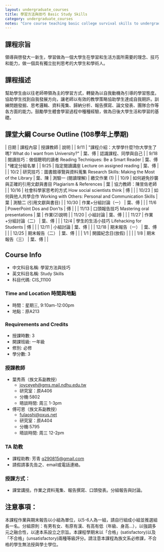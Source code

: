 ```yaml
---
layout: undergraduate_courses
title: 學習方法與技巧 Basic Study Skills
category: undergraduate_courses
notes: "Core course teaching basic college survival skills to undergraduates. (Co-taught.)"
---
```


## 課程宗旨
領導與啓發大一新生，學習做為一個大學生在學習和生活方面所需要的理念、技巧和能力，做一個具有獨立批判思考的大學生和學術人。

## 課程描述
幫助學生由以往老師帶領為主的學習方式，轉變為以自我動機為引導的學習態度。協助學生找到自我發展方向，讓老師以有效的教學策略協助學生達成自我期許。訓練問題發掘、思考邏輯、資料蒐集、歸納分析、報告撰寫、論文發表、團隊合作等各方面的能力。鼓勵學生體會學習過程中種種經驗，做為日後大學生活和學習的基礎。

## 課堂大綱 Course Outline (108學年上學期)

| 日期 | 課程內容 | 授課教師 | 說明 |
| 9/11 | "課程介紹：大學學什麼?你大學生了嗎? What do I want from University?" | 葉、傅 | 認識課程、同學與自己 |
| 9/18 | 閱讀技巧：做個聰明的讀者 Reading Techniques: Be a Smart Reader | 葉、傅 | *確定分組名單 |
| 9/25 | 指定閱讀講座 Lecture on assigned reading | 葉、傅 |   |
| 10/2 | 研究技巧：圖書館導覽與資料蒐集 Research Skills: Making the Most of the Library | 葉、陳 | 測驗一 (閱讀理解) \| 繳交作業 (1) |
| 10/9 | 如何避免抄襲與正確的引用文獻與書目 Plagiarism & References | 葉 | 協力教師：陳昱佐老師 |
| 10/16 | 社會科學家思考的方式 How social scientists think | 傅 |   |
| 10/23 | 如何與他人共學合作 Working with Others: Personal and Communication Skills | 葉 | 測驗二 (引用文獻與書目)           |
| 10/30 | 作業+分組討論（一） | 葉、傅 |   |
| 11/6 | PowerPoint Dos and Don'ts | 傅 |   |
| 11/13 | 口頭報告技巧 Mastering oral presentations | 葉 | 作業(2)說明 |
| 11/20 | 小組討論 | 葉、傅 |   |
| 11/27 | 作業+分組討論（二） | 葉、傅 |   |
| 12/4 | 學生的生活小技巧 Lifehacking for Students  | 傅 |   |
| 12/11 | 小組討論 | 葉、傅 |   |
| 12/18 | 期末報告（一） | 葉、傅 |   |
| 12/25 | 期末報告（二） | 葉、傅 |   |
| 1/1 | 開國紀念日(放假) |   |   |
| 1/8 | 期末報告（三） | 葉、傅 |   |

## Course Info
* 中文科目名稱: 學習方法與技巧
* 英文科目名稱: Study Skills
* 科目代碼: CIS_11100

### Time and Location 時間與地點
* 時間：星期三, 9:10am-12:00pm
* 地點：原A213

### Requirements and Credits
* 授課時數: 3
* 開課班級: 一年級
* 修別: 必修
* 學分數: 3

### 授課教師
* 葉秀燕（族文系副教授）
    * joyceyeh@gms.mail.ndhu.edu.tw
    * 研究室：原A406
    * 分機:5802
    * 晤談時間: 周三 1-3pm
* 傅可恩（族文系副教授）
    * fulaoshi@oxus.net 
    * 研究室：原A404
    * 分機:5795
    * 晤談時間: 周三 12-2pm
   
### TA 助教
   * 課程助教: 芳青 q290815@gmail.com
   * 請假請事先告之、email或電話連絡。

### 授課方式：
* 課堂講授。作業之資料蒐集、報告撰寫、口頭發表。分組報告與討論。

## 注意事項：
本課程作業與期末報告以小組為單位，以5-6人為一組，請自行組成小組並推選組長一名。分組原則：有男有女、有原有漢、有高有低（年級、身高…），以強調多元之融合性，以達本系設立之宗旨。本課程學期末以「合格」(satisfactory)以及「不合格」(unsatisfactory)兩種等級評分。請注意本課程為族文系必修課，不合格的學生無法授與學士學位。